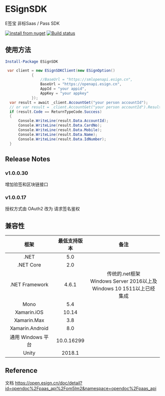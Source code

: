# ESignSDK
E签宝 非标Saas / Pass SDK

[![install from nuget](http://img.shields.io/nuget/v/ESignSDK.svg?style=flat-square)](https://www.nuget.org/packages/ESignSDK)
[![Build status](https://img.shields.io/appveyor/build/chsword/ESignSDK?label=CI&logo=.NET&style=flat-square)](https://ci.appveyor.com/project/chsword/esignsdk/branch/master)

## 使用方法
```powershell
Install-Package ESignSDK
```
```C#
 var client = new ESignSDKClient(new ESignOption()
            {
                //BaseUrl = "https://smlopenapi.esign.cn",
                BaseUrl = "https://openapi.esign.cn",
                AppId = "your appid",
                AppKey = "your appkey"
            });
  var result = await _client.AccountGet("your person accountId");
  // or var result = _client.AccountGet("your person accountId").Result;
  if (result.Code == ReturnTypeCode.Success)
  {
      Console.WriteLine(result.Data.AccountId);
      Console.WriteLine(result.Data.CardNo);
      Console.WriteLine(result.Data.Mobile);
      Console.WriteLine(result.Data.Name);
      Console.WriteLine(result.Data.IdNumber);
  }
```

## Release Notes
### v1.0.0.30
增加验签和区块链接口
### v1.0.0.17 
授权方式由 OAuth2 改为 请求签名鉴权

## 兼容性

|框架|最低支持版本|备注|
|:--:|:--:|:--:|
|.NET|5.0|
|.NET Core|2.0|
|.NET Framework|4.6.1|传统的.net框架<br/> Windows Server 2016以上及<br/>Windows 10 1511以上已经集成|
|Mono|5.4|
|Xamarin.iOS|10.14|
|Xamarin.Max|3.8|
|Xamarin.Android|8.0|
|通用 Windows 平台|10.0.16299|
|Unity|2018.1|

## Reference

文档
https://open.esign.cn/doc/detail?id=opendoc%2Fpaas_api%2Fom5lm2&namespace=opendoc%2Fpaas_api

